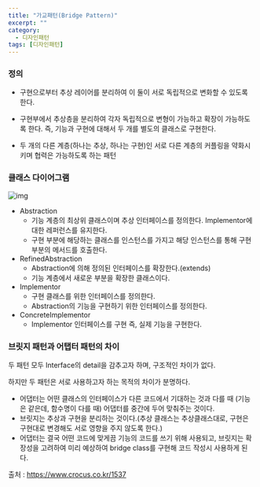 ```yaml
---
title: "가교패턴(Bridge Pattern)"
excerpt: ""
category:
  - 디자인패턴
tags: [디자인패턴]
---
```


### 정의

- 구현으로부터 추상 레이어를 분리하여 이 둘이 서로 독립적으로 변화할 수 있도록 한다.

- 구현부에서 추상층을 분리하여 각자 독립적으로 변형이 가능하고 확장이 가능하도록 한다. 즉, 기능과 구현에 대해서 두 개를 별도의 클래스로 구현한다.
- 두 개의 다른 계층(하나는 추상, 하나는 구현)인 서로 다른 계층의 커플링을 약화시키며 협력은 가능하도록 하는 패턴



### 클래스 다이어그램

![img](https://blog.kakaocdn.net/dn/b6IdQZ/btqwtSDMmtm/xteE2DiKN7KvbTA5DpiwFK/img.png)

- Abstraction
  - 기능 계층의 최상위 클래스이며 추상 인터페이스를 정의한다. Implementor에 대한 레퍼런스를 유지한다.
  - 구현 부분에 해당하는 클래스를 인스턴스를 가지고 해당 인스턴스를 통해 구현 부분의 메서드를 호출한다.
- RefinedAbstraction
  - Abstraction에 의해 정의된 인터페이스를 확장한다.(extends)
  - 기능 계층에서 새로운 부분을 확장한 클래스이다.
- Implementor
  - 구현 클래스를 위한 인터페이스를 정의한다.
  - Abstraction의 기능을 구현하기 위한 인터페이스를 정의한다.
- ConcreteImplementor
  - Implementor 인터페이스를 구현 즉, 실제 기능을 구현한다.



### 브릿지 패턴과 어탭터 패턴의 차이

두 패턴 모두 Interface의 detail을 감추고자 하며, 구조적인 차이가 없다.

하지만 두 패턴은 서로 사용하고자 하는 목적의 차이가 분명하다.

- 어댑터는 어떤 클래스의 인터페이스가 다른 코드에서 기대하는 것과 다를 때 (기능은 같은데, 함수명이 다를 때) 어댑터를 중간에 두어 맞춰주는 것이다.
- 브릿지는 추상과 구현을 분리하는 것이다.(추상 클래스는 추상클래스대로, 구현은 구현대로 변경해도 서로 영향을 주지 않도록 한다.)
- 어댑터는 결국 어떤 코드에 맞게끔 기능의 코드를 쓰기 위해 사용되고, 브릿지는 확장성을 고려하여 미리 예상하여 bridge class를 구현해 코드 작성시 사용하게 된다.

출처 : https://www.crocus.co.kr/1537
